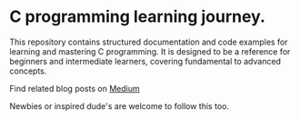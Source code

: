 # C programming learning journey. 
This repository contains structured documentation and code examples for learning and mastering C programming. It is designed to be a reference for beginners and intermediate learners, covering fundamental to advanced concepts.

Find related blog posts on [Medium](https://medium.com/@mahidulhq)

Newbies or inspired dude's are welcome to follow this too.

